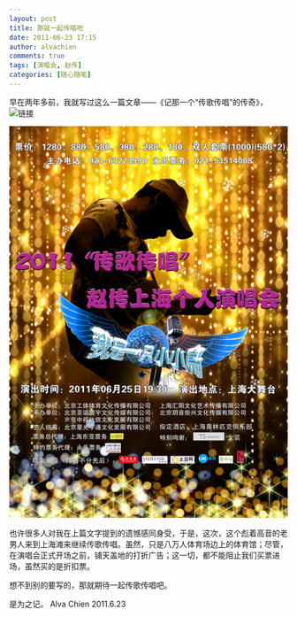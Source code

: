 ```yaml
---
layout: post
title: 那就一起传唱吧
date: 2011-06-23 17:15
author: alvachien
comments: true
tags: [演唱会, 赵传]
categories: [随心随笔]
---
```

早在两年多前，我就写过这么一篇文章——《记那一个“传歌传唱”的传奇》，![链接](http://www.alvachien.com/alvablog/?p=606)

![赵传上海演唱会2011](/assets/uploads/2011/06/Zhaochuan_Shanghai_Live.jpg)

也许很多人对我在上篇文字提到的遗憾感同身受，于是，这次，这个彪着高音的老男人来到上海滩来继续传歌传唱。虽然，只是八万人体育场边上的体育馆；尽管，在演唱会正式开场之前，铺天盖地的打折广告；这一切，都不能阻止我们买票进场，虽然买的是折扣票。

想不到别的要写的，那就期待一起传歌传唱吧。

是为之记。
Alva Chien
2011.6.23
